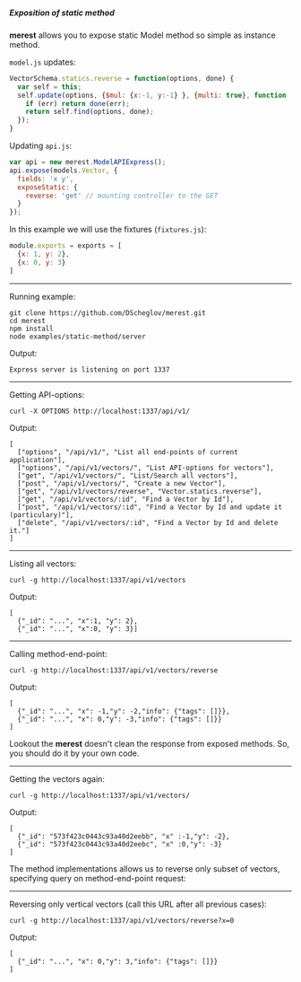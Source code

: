 ##### Exposition of static method

**merest** allows you to expose static Model method so simple as instance method.

`model.js` updates:
```javascript
VectorSchema.statics.reverse = function(options, done) {
  var self = this;
  self.update(options, {$mul: {x:-1, y:-1} }, {multi: true}, function (err) {
    if (err) return done(err);
    return self.find(options, done);
  });
}
```

Updating `api.js`:
```javascript
var api = new merest.ModelAPIExpress();
api.expose(models.Vector, {
  fields: 'x y',
  exposeStatic: {
    reverse: 'get' // mounting controller to the GET
  }
});
```

In this example we will use the fixtures (`fixtures.js`):
```javascript
module.exports = exports = [
  {x: 1, y: 2},
  {x: 0, y: 3}
]
```

----------------------------------------------
Running example:
```shell
git clone https://github.com/DScheglov/merest.git
cd merest
npm install
node examples/static-method/server
```
Output:
```shell
Express server is listening on port 1337
```

----------------------------------------------
Getting API-options:
```shell
curl -X OPTIONS http://localhost:1337/api/v1/
```
Output:
```shell
[
  ["options", "/api/v1/", "List all end-points of current application"],
  ["options", "/api/v1/vectors/", "List API-options for vectors"],
  ["get", "/api/v1/vectors/", "List/Search all vectors"],
  ["post", "/api/v1/vectors/", "Create a new Vector"],
  ["get", "/api/v1/vectors/reverse", "Vector.statics.reverse"],
  ["get", "/api/v1/vectors/:id", "Find a Vector by Id"],
  ["post", "/api/v1/vectors/:id", "Find a Vector by Id and update it (particulary)"],
  ["delete", "/api/v1/vectors/:id", "Find a Vector by Id and delete it."]
]
```

----------------------------------------------
Listing all vectors:
```shell
curl -g http://localhost:1337/api/v1/vectors
```
Output:
```shell
[
  {"_id": "...", "x":1, "y": 2},
  {"_id": "...", "x":0, "y": 3}]
```

--------------------------------------------------
Calling method-end-point:
```shell
curl -g http://localhost:1337/api/v1/vectors/reverse
```
Output:
```shell
[
  {"_id": "...", "x": -1,"y": -2,"info": {"tags": []}},
  {"_id": "...", "x": 0,"y": -3,"info": {"tags": []}}
]
```
Lookout the **merest** doesn't clean the response from exposed methods.
So, you should do it by your own code.

--------------------------------------------------
Getting the vectors again:
```shell
curl -g http://localhost:1337/api/v1/vectors/
```
Output:
```shell
[
  {"_id": "573f423c0443c93a40d2eebb", "x" :-1,"y": -2},
  {"_id": "573f423c0443c93a40d2eebc", "x" :0,"y": -3}
]
```

The method implementations allows us to reverse only subset of vectors,
specifying query on method-end-point request:

--------------------------------------------------
Reversing only vertical vectors (call this URL after all previous cases):
```shell
curl -g http://localhost:1337/api/v1/vectors/reverse?x=0
```
Output:
```shell
[
  {"_id": "...", "x": 0,"y": 3,"info": {"tags": []}}
]
```
